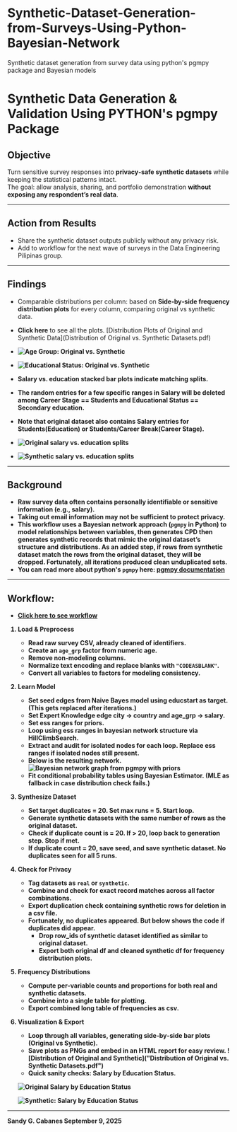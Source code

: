 # Synthetic-Dataset-Generation-from-Surveys-Using-Python-Bayesian-Network
Synthetic dataset generation from survey data using python's pgmpy package and Bayesian models
# Synthetic Data Generation & Validation Using PYTHON's pgmpy Package 

## Objective  
Turn sensitive survey responses into **privacy‑safe synthetic datasets** while keeping the statistical patterns intact.  
The goal: allow analysis, sharing, and portfolio demonstration **without exposing any respondent’s real data**.

---

## Action from Results  
- Share the synthetic dataset outputs publicly without any privacy risk.
- Add to workflow for the next wave of surveys in the Data Engineering Pilipinas group.
  
---

## Findings  
- Comparable distributions per column: based on **Side‑by‑side frequency distribution plots** for every column, comparing original vs synthetic data.
- **Click here** to see all the plots. [Distribution Plots of Original and Synthetic Data](Distribution of Original vs. Synthetic Datasets.pdf)
  <b>
- ![Age Group: Original vs. Synthetic](plots_dir/age_grp_20250906_180543.PNG)
- ![Educational Status: Original vs. Synthetic](plots_dir/educstat_20250906_180543.PNG)


- **Salary vs. education stacked bar plots** indicate matching splits.
- The random entries for a few specific ranges in Salary will be deleted among Career Stage == Students and Educational Status == Secondary education.
- Note that original dataset also contains Salary entries for Students(Education) or Students/Career Break(Career Stage).
- ![Original salary vs. education splits](sal_vs_educ_actual.PNG)
- ![Synthetic salary vs. education splits](sal_vs_educ_synth.PNG)
---

## Background  
- Raw survey data often contains **personally identifiable or sensitive information** (e.g., salary).  
- Taking out email information may not be sufficient to protect privacy.  
- This workflow uses a **Bayesian network approach** (`pgmpy` in Python) to model relationships between variables, then generates CPD then generates synthetic records that mimic the original dataset’s structure and distributions.  As an added step, if rows from synthetic dataset match the rows from the original dataset, they will be dropped.  Fortunately, all iterations produced clean unduplicated sets.
- You can read more about python's `pgmpy` here: [pgmpy documentation](https://pgmpy.org/)

---

## Workflow: 

- [Click here to see workflow](flowchart_pgmpy.txt)
  <b>
1. **Load & Preprocess**  
   - Read raw survey CSV, already cleaned of identifiers.  
   - Create an `age_grp` factor from numeric age.  
   - Remove non‑modeling columns.  
   - Normalize text encoding and replace blanks with `"CODEASBLANK"`.  
   - Convert all variables to factors for modeling consistency.

2. **Learn Model** 
   - Set seed edges from Naive Bayes model using educstart as target. (This gets replaced after iterations.)
   - Set Expert Knowledge edge city -> country and age_grp -> salary. 
   - Set ess ranges for priors.
   - Loop using ess ranges in bayesian network structure via **HillClimbSearch**. 
   - Extract and audit for isolated nodes for each loop.  Replace ess ranges if isolated nodes still present.
   - Below is the resulting network. ![Bayesian network graph from pgmpy with priors](loaded_model_1500_730pm.png)
   - Fit conditional probability tables using Bayesian Estimator.  (MLE as fallback in case distribution check fails.)
   
3. **Synthesize Dataset**
   - Set target duplicates = 20.  Set max runs = 5. Start loop.  
   - Generate synthetic datasets with the same number of rows as the original dataset.
   - Check if duplicate count is = 20. If > 20, loop back to generation step. Stop if met.
   - If duplicate count = 20, save seed, and save synthetic dataset. No duplicates seen for all 5 runs.

4. **Check for Privacy**  
   - Tag datasets as `real` or `synthetic`.  
   - Combine and check for **exact record matches** across all factor combinations.
   - Export duplication check containing synthetic rows for deletion in a csv file.
   - Fortunately, no duplicates appeared. But below shows the code if duplicates did appear.
		- **Drop row_ids of synthetic dataset** identified as similar to original dataset.
		- Export both original df and cleaned synthetic df for frequency distribution plots.

5. **Frequency Distributions**  
   - Compute per‑variable counts and proportions for both real and synthetic datasets.  
   - Combine into a single table for plotting.
   - Export combined long table of frequencies as csv.

6. **Visualization & Export**  
   - Loop through all variables, generating **side‑by‑side bar plots** (Original vs Synthetic).  
   - Save plots as PNGs and embed in an **HTML report** for easy review. ![Distribution of Original and Synthetic]("Distribution of Original vs. Synthetic Datasets.pdf")
   - Quick sanity checks: Salary by Education Status.
   
   ![Original Salary by Education Status](salary_by_educstat_original.png)
   
   ![Synthetic: Salary by Education Status](salary_by_educstat_synthetic.png)

---
Sandy G. Cabanes
September 9, 2025
